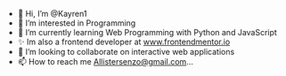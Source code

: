 - 👋 Hi, I’m @Kayren1
- 👀 I’m interested in Programming
- 🌱 I’m currently learning Web Programming with Python and JavaScript
- ✨ Im also a frontend developer at www.frontendmentor.io
- 💞️ I’m looking to collaborate on interactive web applications
- 📫 How to reach me Allistersenzo@gmail.com...

<!---
Kayren1/Kayren1 is a ✨ special ✨ repository because its `README.md` (this file) appears on your GitHub profile.
You can click the Preview link to take a look at your changes.
--->
